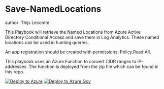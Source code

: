 # Save-NamedLocations
author: Thijs Lecomte

This Playbook will retrieve the Named Locations from Azure Active Directory Conditional Access and save them in Log Analytics.
These named locations can be used in hunting queries.

An app registration should be created with permissions: Policy.Read.All.

This playbook uses an Azure Function to convert CIDR ranges to IP-addresses.
The function is deployed from the zip file which can be found in this repo.

[![Deploy to Azure](https://aka.ms/deploytoazurebutton)](https://portal.azure.com/#create/Microsoft.Template/uri/https%3A%2F%2Fraw.githubusercontent.com%2FAzure%2FAzure-Sentinel%2Frefs%2Fheads%2Fmaster%2FPlaybooks%2FSave-NamedLocations%2Fazuredeploy.json)
[![Deploy to Azure Gov](https://aka.ms/deploytoazuregovbutton)](https://portal.azure.us/#create/Microsoft.Template/uri/https%3A%2F%2Fraw.githubusercontent.com%2FAzure%2FAzure-Sentinel%2Frefs%2Fheads%2Fmaster%2FPlaybooks%2FSave-NamedLocations%2Fazuredeploy.json)